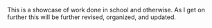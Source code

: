 This is a showcase of work done in school and otherwise. As I get on further this will be further revised, organized, and updated.